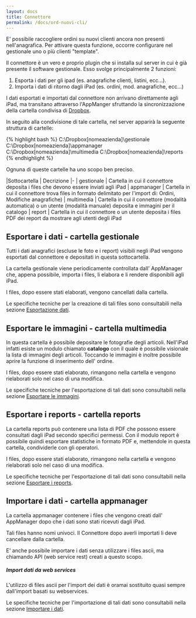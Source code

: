 ```yaml
---
layout: docs
title: Connettore
permalink: /docs/ord-nuovi-cli/
---
```

E' possibile raccogliere ordini su nuovi clienti ancora non presenti nell'anagrafica.
Per attivare questa funzione, occorre configurare nel gestionale uno o più clienti "template".

Il connettore è un vero e proprio plugin che si installa sul server in cui è già presente il software gestionale. Esso svolge principalmente 2 funzioni:

1. Esporta i dati per gli ipad (es. anagrafiche clienti, listini, ecc...).
2. Importa i dati di ritorno dagli iPad (es. ordini, mod. anagrafiche, ecc...)

I dati esportati e importati dal connettore non arrivano direttamente agli iPad, ma transitano attraverso l'AppManger sfruttando la sincronizzazione della cartella condivisa di [Dropbox](/docs/dropbox).

In seguito alla condivisione di tale cartella, nel server apparirà la seguente struttura di cartelle:

{% highlight bash %}
C:\Dropbox\[nomeazienda]\gestionale
C:\Dropbox\[nomeazienda]\appmanager
C:\Dropbox\[nomeazienda]\multimedia
C:\Dropbox\[nomeazienda]\reports
{% endhighlight %}

Ognuna di queste cartelle ha uno scopo ben preciso.

|Sottocartella | Decrizione
|-
| gestionale   | Cartella in cui il connettore deposita i files che devono essere inviati agli iPad
| appmanager   | Cartella in cui il connettore trova files in formato delimitato per l'import di: Ordini, Modifiche anagrafiche)
| multimedia   | Cartella in cui il connettore (modalità automatica) o un utente (modalità manuale) deposita e immagini per il catalogo
| report       | Cartella in cui il connettore o un utente deposita i files PDF dei report da mostrare agli utenti degli iPad

## Esportare i dati - cartella gestionale

Tutti i dati anagrafici (escluse le foto e i report) visibili negli iPad vengono esportati dal connettore e depositati in questa sottocartella.

La cartella gestionale viene periodicamente controllata dall' AppManager che, appena possibile, importa i files, li elabora e li rendere disponibili agli iPad.

I files, dopo essere stati elaborati, vengono cancellati dalla cartella.

Le specifiche tecniche per la creazione di tali files sono consultabili nella sezione [Esportazione dati](/docs/export-dati).

## Esportare le immagini - cartella multimedia

In questa cartella è possibile depositare le fotografie degli articoli. Nell'iPad infatti esiste un modulo chiamato **catalogo** con il quale è possibile visionale la lista di immagini degli articoli. Toccando le immagini è inoltre possibile aprire la funzione di inserimento dell' ordine.

I files, dopo essere stati elaborato, rimangono nella cartella e vengono rielaborati solo nel caso di una modifica.

Le specifiche tecniche per l'esportazione di tali dati sono consultabili nella sezione [Esportare le immagini](docs/export-catalogo).

## Esportare i reports - cartella reports

La cartella reports può contenere una lista di PDF che possono essere consultati dagli iPad secondo specifici permessi. Con il modulo report è possibile quindi esportare statistiche in formato PDF e, mettendole in questa cartella, condividerle con gli operatori.

I files, dopo essere stati elaborato, rimangono nella cartella e vengono rielaborati solo nel caso di una modifica.

Le specifiche tecniche per l'esportazione di tali dati sono consultabili nella sezione [Esportare i reports](docs/export-report).

## Importare i dati - cartella appmanager

La cartella appmanager contenere i files che vengono creati dall' AppManager dopo che i dati sono stati ricevuti dagli iPad.

Tali files hanno nomi univoci. Il Connettore dopo averli importati li deve cancellare dalla cartella.

E' anche possibile importare i dati senza utilizzare i files ascii, ma chiamando API (web service rest) creati a questo scopo.

<div class="note info">
  <h5>Import dati da web services</h5>
  <p>L'utilizzo di files ascii per l'import dei dati è oramai sostituito quasi sempre dall'import basati su webservices.</p>
</div>

Le specifiche tecniche per l'importazione di tali dati sono consultabili nella sezione [Importare i dati](docs/import-dati).
